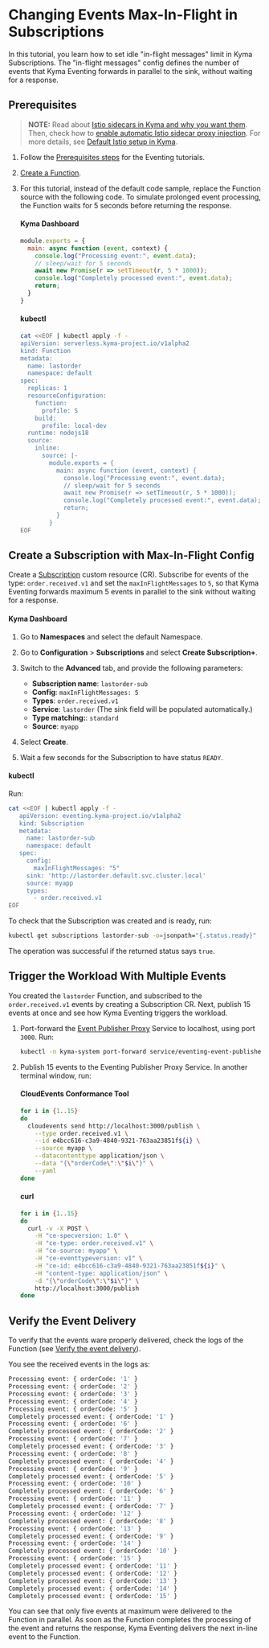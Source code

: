 # Changing Events Max-In-Flight in Subscriptions

In this tutorial, you learn how to set idle "in-flight messages" limit in Kyma Subscriptions.
The "in-flight messages" config defines the number of events that Kyma Eventing forwards in parallel to the sink, without waiting for a response. 

## Prerequisites

>**NOTE:** Read about [Istio sidecars in Kyma and why you want them](https://kyma-project.io/#/istio/user/00-overview/00-30-overview-istio-sidecars). Then, check how to [enable automatic Istio sidecar proxy injection](https://kyma-project.io/#/istio/user/02-operation-guides/operations/02-20-enable-sidecar-injection). For more details, see [Default Istio setup in Kyma](https://kyma-project.io/#/istio/user/00-overview/00-40-overview-istio-setup).

1. Follow the [Prerequisites steps](evnt-01-prerequisites.md) for the Eventing tutorials.
2. [Create a Function](https://kyma-project.io/#/02-get-started/04-trigger-workload-with-event).
3. For this tutorial, instead of the default code sample, replace the Function source with the following code. To simulate prolonged event processing, the Function waits for 5 seconds before returning the response.

   <!-- tabs:start -->
   #### **Kyma Dashboard**

   ```js
   module.exports = {
     main: async function (event, context) {
       console.log("Processing event:", event.data);
       // sleep/wait for 5 seconds
       await new Promise(r => setTimeout(r, 5 * 1000));
       console.log("Completely processed event:", event.data);
       return;
     } 
   }
   ```

   #### **kubectl**

   ```bash
   cat <<EOF | kubectl apply -f -
   apiVersion: serverless.kyma-project.io/v1alpha2
   kind: Function
   metadata:
     name: lastorder
     namespace: default
   spec:
     replicas: 1
     resourceConfiguration:
       function:
         profile: S
       build:
         profile: local-dev
     runtime: nodejs18
     source:
       inline:
         source: |-
           module.exports = {
             main: async function (event, context) {
               console.log("Processing event:", event.data);
               // sleep/wait for 5 seconds
               await new Promise(r => setTimeout(r, 5 * 1000));
               console.log("Completely processed event:", event.data);
               return;
             }
           }
   EOF
   ```

   <!-- tabs:end -->

## Create a Subscription with Max-In-Flight Config

Create a [Subscription](../resources/evnt-cr-subscription.md) custom resource (CR). Subscribe for events of the type: `order.received.v1` and set the `maxInFlightMessages` to `5`, so that Kyma Eventing forwards maximum 5 events in parallel to the sink without waiting for a response.

<!-- tabs:start -->

#### **Kyma Dashboard**

1. Go to **Namespaces** and select the default Namespace.
2. Go to **Configuration** > **Subscriptions** and select **Create Subscription+**.
3. Switch to the **Advanced** tab, and provide the following parameters:
   - **Subscription name**: `lastorder-sub`
   - **Config**: `maxInFlightMessages: 5`
   - **Types**: `order.received.v1`
   - **Service**: `lastorder` (The sink field will be populated automatically.)
   - **Type matching:**: `standard`
   - **Source**: `myapp`

4. Select **Create**.
5. Wait a few seconds for the Subscription to have status `READY`.

#### **kubectl**

Run:

```bash
cat <<EOF | kubectl apply -f -
   apiVersion: eventing.kyma-project.io/v1alpha2
   kind: Subscription
   metadata:
     name: lastorder-sub
     namespace: default
   spec:
     config:
       maxInFlightMessages: "5"
     sink: 'http://lastorder.default.svc.cluster.local'
     source: myapp
     types:
       - order.received.v1
EOF
```

To check that the Subscription was created and is ready, run:

```bash
kubectl get subscriptions lastorder-sub -o=jsonpath="{.status.ready}"
```

The operation was successful if the returned status says `true`.
<!-- tabs:end -->

## Trigger the Workload With Multiple Events

You created the `lastorder` Function, and subscribed to the `order.received.v1` events by creating a Subscription CR.
Next, publish 15 events at once and see how Kyma Eventing triggers the workload.

1. Port-forward the [Event Publisher Proxy](../evnt-architecture.md) Service to localhost, using port `3000`. Run:

   ```bash
   kubectl -n kyma-system port-forward service/eventing-event-publisher-proxy 3000:80
   ```

2. Publish 15 events to the Eventing Publisher Proxy Service. In another terminal window, run:

   <!-- tabs:start -->

   #### **CloudEvents Conformance Tool**

   ```bash
   for i in {1..15}
   do
     cloudevents send http://localhost:3000/publish \
       --type order.received.v1 \
       --id e4bcc616-c3a9-4840-9321-763aa23851f${i} \
       --source myapp \
       --datacontenttype application/json \
       --data "{\"orderCode\":\"$i\"}" \
       --yaml
   done
   ```

   #### **curl**

   ```bash
   for i in {1..15}
   do
     curl -v -X POST \
       -H "ce-specversion: 1.0" \
       -H "ce-type: order.received.v1" \
       -H "ce-source: myapp" \
       -H "ce-eventtypeversion: v1" \
       -H "ce-id: e4bcc616-c3a9-4840-9321-763aa23851f${i}" \
       -H "content-type: application/json" \
       -d "{\"orderCode\":\"$i\"}" \
       http://localhost:3000/publish
   done
   ```
   <!-- tabs:end -->

## Verify the Event Delivery

To verify that the events ware properly delivered, check the logs of the Function (see [Verify the event delivery](https://kyma-project.io/#/02-get-started/04-trigger-workload-with-event?id=verify-the-event-delivery)).

You see the received events in the logs as:

```bash
Processing event: { orderCode: '1' }
Processing event: { orderCode: '2' }
Processing event: { orderCode: '3' }
Processing event: { orderCode: '4' }
Processing event: { orderCode: '5' }
Completely processed event: { orderCode: '1' }
Processing event: { orderCode: '6' }
Completely processed event: { orderCode: '2' }
Processing event: { orderCode: '7' }
Completely processed event: { orderCode: '3' }
Processing event: { orderCode: '8' }
Completely processed event: { orderCode: '4' }
Processing event: { orderCode: '9' }
Completely processed event: { orderCode: '5' }
Processing event: { orderCode: '10' }
Completely processed event: { orderCode: '6' }
Processing event: { orderCode: '11' }
Completely processed event: { orderCode: '7' }
Processing event: { orderCode: '12' }
Completely processed event: { orderCode: '8' }
Processing event: { orderCode: '13' }
Completely processed event: { orderCode: '9' }
Processing event: { orderCode: '14' }
Completely processed event: { orderCode: '10' }
Processing event: { orderCode: '15' }
Completely processed event: { orderCode: '11' }
Completely processed event: { orderCode: '12' }
Completely processed event: { orderCode: '13' }
Completely processed event: { orderCode: '14' }
Completely processed event: { orderCode: '15' }
```

You can see that only five events at maximum were delivered to the Function in parallel. 
As soon as the Function completes the processing of the event and returns the response, Kyma Eventing delivers the next in-line event to the Function.
